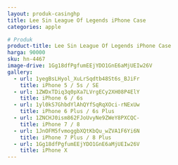 ```yaml
---
layout: produk-casinghp
title: Lee Sin League Of Legends iPhone Case
categories: apple

# Produk
product-title: Lee Sin League Of Legends iPhone Case
harga: 90000
sku: hn-4467
image-drive: 1Gg18dfPgfumEEjYDO1GnE6aMjUEIw26V
gallery:
  - url: 1yegBsLHyol_XuLrSqdtb48St6s_BJiFr
    title: iPhone 5 / 5s / SE
  - url: 1ZWDxTDiq3q0pXa7LVrgECy2XH08P4ElY
    title: iPhone 6 / 6s
  - url: 1yl0kS7GhbdYlAhQYfSqRqXOci-rNExUw
    title: iPhone 6 Plus / 6s Plus
  - url: 1ZNCHJ0ism862FJoUvyNe9ZWeY8PXCQC-
    title: iPhone 7 / 8
  - url: 1JnOFM5fvmoggbXQtKbQu_wZVA1F6Yi6N
    title: iPhone 7 Plus / 8 Plus
  - url: 1Gg18dfPgfumEEjYDO1GnE6aMjUEIw26V
    title: iPhone X
---
```


